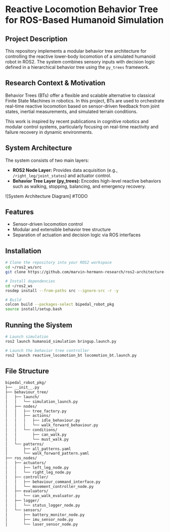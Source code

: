 # Reactive Locomotion Behavior Tree for ROS-Based Humanoid Simulation

## Project Description

This repository implements a modular behavior tree architecture for controlling the reactive lower-body locomotion of a simulated humanoid robot in ROS2. The system combines sensory inputs with decision logic defined in a hierarchical behavior tree using the `py_trees` framework.

## Research Context & Motivation

Behavior Trees (BTs) offer a flexible and scalable alternative to classical Finite State Machines in robotics. In this project, BTs are used to orchestrate real-time reactive locomotion based on sensor-driven feedback from joint states, inertial measurements, and simulated terrain conditions.

This work is inspired by recent publications in cognitive robotics and modular control systems, particularly focusing on real-time reactivity and failure recovery in dynamic environments.

## System Architecture

The system consists of two main layers:
- **ROS2 Node Layer:** Provides data acquisition (e.g., `/right_leg/joint_states`) and actuator control.
- **Behavior Tree Layer (py_trees):** Encodes high-level reactive behaviors such as walking, stopping, balancing, and emergency recovery.

![System Architecture Diagram] #TODO

## Features

- Sensor-driven locomotion control
- Modular and extensible behavior tree structure
- Separation of actuation and decision logic via ROS interfaces

## Installation

```bash
# Clone the repository into your ROS2 workspace
cd ~/ros2_ws/src
git clone https://github.com/marvin-hermann-research/ros2-architecture-lab.git

# Install dependencies
cd ~/ros2_ws
rosdep install --from-paths src --ignore-src -r -y

# Build
colcon build --packages-select bipedal_robot_pkg
source install/setup.bash
```

## Running the Siystem

```bash
# Launch simulation
ros2 launch humanoid_simulation bringup.launch.py

# Launch the behavior tree controller
ros2 launch reactive_locomotion_bt locomotion_bt.launch.py
```

## File Structure

```bash
bipedal_robot_pkg/
├── __init__.py
├── behaviour_tree/
│   ├── launch/
│   │   └── simulation_launch.py
│   ├── nodes/
│   │   ├── tree_factory.py
│   │   ├── actions/
│   │   │   ├── idle_behaviour.py
│   │   │   └── walk_forward_behaviour.py
│   │   └── conditions/
│   │       ├── can_walk.py
│   │       └── must_walk.py
│   └── patterns/
│       ├── all_patterns.yaml
│       └── walk_forward_pattern.yaml
├── ros_nodes/
│   ├── actuators/
│   │   ├── left_leg_node.py
│   │   └── right_leg_node.py
│   ├── controller/
│   │   ├── behaviour_command_interface.py
│   │   └── movement_controller_node.py
│   ├── evaluators/
│   │   └── can_walk_evaluator.py
│   ├── logger/
│   │   └── status_logger_node.py
│   └── sensors/
│       ├── battery_monitor_node.py
│       ├── imu_sensor_node.py
│       └── laser_sensor_node.py
```
